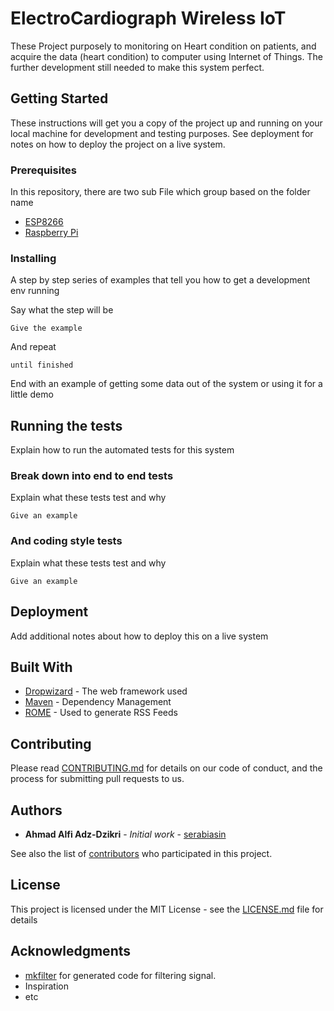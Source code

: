 # ElectroCardiograph Wireless IoT

These Project purposely to monitoring on Heart condition on patients, and acquire the data (heart condition) to computer using Internet of Things. The further development still needed to make this system perfect.

## Getting Started

These instructions will get you a copy of the project up and running on your local machine for development and testing purposes. See deployment for notes on how to deploy the project on a live system.

### Prerequisites

In this repository, there are two sub File which group based on the folder name

* [ESP8266](github.com)
* [Raspberry Pi](github.com)


### Installing

A step by step series of examples that tell you how to get a development env running

Say what the step will be

```
Give the example
```

And repeat

```
until finished
```

End with an example of getting some data out of the system or using it for a little demo

## Running the tests

Explain how to run the automated tests for this system

### Break down into end to end tests

Explain what these tests test and why

```
Give an example
```

### And coding style tests

Explain what these tests test and why

```
Give an example
```

## Deployment

Add additional notes about how to deploy this on a live system

## Built With

* [Dropwizard](http://www.dropwizard.io/1.0.2/docs/) - The web framework used
* [Maven](https://maven.apache.org/) - Dependency Management
* [ROME](https://rometools.github.io/rome/) - Used to generate RSS Feeds

## Contributing

Please read [CONTRIBUTING.md](https://gist.github.com/PurpleBooth/b24679402957c63ec426) for details on our code of conduct, and the process for submitting pull requests to us.



## Authors

* **Ahmad Alfi Adz-Dzikri** - *Initial work* - [serabiasin](https://github.com/serabiasin)

See also the list of [contributors](https://github.com/your/project/contributors) who participated in this project.

## License

This project is licensed under the MIT License - see the [LICENSE.md](LICENSE.md) file for details

## Acknowledgments

* [mkfilter](http://www-users.cs.york.ac.uk/~fisher/mkfilter/) for generated code for filtering signal. 
* Inspiration
* etc


